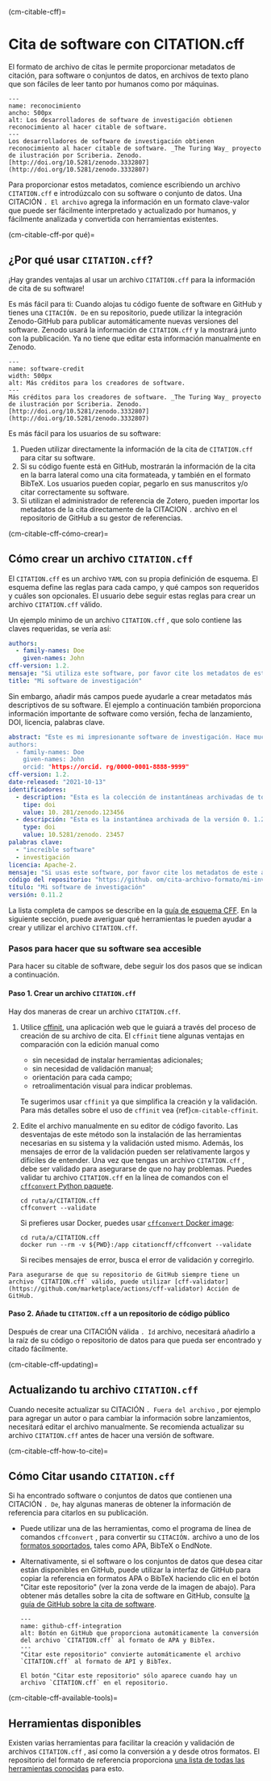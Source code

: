 (cm-citable-cff)=
# Cita de software con CITATION.cff

El formato de archivo de citas [](https://citation-file-format.github.io) le permite proporcionar metadatos de citación, para software o conjuntos de datos, en archivos de texto plano que son fáciles de leer tanto por humanos como por máquinas.

```{figure} ../../figures/recognition.jpg
---
name: reconocimiento
ancho: 500px
alt: Los desarrolladores de software de investigación obtienen reconocimiento al hacer citable de software.
---
Los desarrolladores de software de investigación obtienen reconocimiento al hacer citable de software. _The Turing Way_ proyecto de ilustración por Scriberia. Zenodo. [http://doi.org/10.5281/zenodo.3332807](http://doi.org/10.5281/zenodo.3332807)
```

Para proporcionar estos metadatos, comience escribiendo un archivo `CITATION.cff` e introdúzcalo con su software o conjunto de datos. Una CITACIÓN `. El archivo` agrega la información en un formato clave-valor que puede ser fácilmente interpretado y actualizado por humanos, y fácilmente analizada y convertida con herramientas existentes.

(cm-citable-cff-por qué)=
## ¿Por qué usar `CITATION.cff`?

¡Hay grandes ventajas al usar un archivo `CITATION.cff` para la información de cita de su software!

Es más fácil para ti: Cuando alojas tu código fuente de software en GitHub y tienes una `CITACIÓN. De` en su repositorio, puede utilizar la integración Zenodo-GitHub para publicar automáticamente nuevas versiones del software. Zenodo usará la información de `CITATION.cff` y la mostrará junto con la publicación. Ya no tiene que editar esta información manualmente en Zenodo.

```{figure} ../../figures/software-credit.jpg
---
name: software-credit
width: 500px
alt: Más créditos para los creadores de software.
---
Más créditos para los creadores de software. _The Turing Way_ proyecto de ilustración por Scriberia. Zenodo. [http://doi.org/10.5281/zenodo.3332807](http://doi.org/10.5281/zenodo.3332807)
```

Es más fácil para los usuarios de su software:
1. Pueden utilizar directamente la información de la cita de `CITATION.cff` para citar su software.
2. Si su código fuente está en GitHub, mostrarán la información de la cita en la barra lateral como una cita formateada, y también en el formato BibTeX. Los usuarios pueden copiar, pegarlo en sus manuscritos y/o citar correctamente su software.
3. Si utilizan el administrador de referencia de Zotero, pueden importar los metadatos de la cita directamente de la CITACION `.` archivo en el repositorio de GitHub a su gestor de referencias.

(cm-citable-cff-cómo-crear)=
## Cómo crear un archivo `CITATION.cff`

El `CITATION.cff` es un archivo `YAML` con su propia definición de esquema. El esquema define las reglas para cada campo, y qué campos son requeridos y cuáles son opcionales. El usuario debe seguir estas reglas para crear un archivo `CITATION.cff` válido.

Un ejemplo mínimo de un archivo `CITATION.cff` , que solo contiene las claves requeridas, se vería así:

```yaml
authors:
  - family-names: Doe
    given-names: John
cff-version: 1.2.
mensaje: "Si utiliza este software, por favor cite los metadatos de este archivo."
title: "Mi software de investigación"
```

Sin embargo, añadir más campos puede ayudarle a crear metadatos más descriptivos de su software. El ejemplo a continuación también proporciona información importante de software como versión, fecha de lanzamiento, DOI, licencia, palabras clave.

```yaml
abstract: "Este es mi impresionante software de investigación. Hace muchas cosas.
authors:
  - family-names: Doe
    given-names: John
    orcid: "https://orcid. rg/0000-0001-8888-9999"
cff-version: 1.2.
date-released: "2021-10-13"
identificadores:
  - description: "Esta es la colección de instantáneas archivadas de todas las versiones de My Research Software"
    tipe: doi
    value: 10. 281/zenodo.123456
  - descripción: "Esta es la instantánea archivada de la versión 0. 1.2 of My Research Software"
    type: doi
    value: 10.5281/zenodo. 23457
palabras clave:
  - "increíble software"
  - investigación
licencia: Apache-2.
mensaje: "Si usas este software, por favor cite los metadatos de este archivo."
código del repositorio: "https://github. om/cita-archivo-formato/mi-investigación-software"
título: "Mi software de investigación"
versión: 0.11.2
```

La lista completa de campos se describe en la [guía de esquema CFF](https://github.com/citation-file-format/citation-file-format/blob/main/schema-guide.md). En la siguiente sección, puede averiguar qué herramientas le pueden ayudar a crear y utilizar el archivo `CITATION.cff`.

### Pasos para hacer que su software sea accesible

Para hacer su citable de software, debe seguir los dos pasos que se indican a continuación.

#### Paso 1. Crear un archivo `CITATION.cff`

Hay dos maneras de crear un archivo `CITATION.cff`.

1. Utilice [cffinit](https://citation-file-format.github.io/cff-initializer-javascript/), una aplicación web que le guiará a través del proceso de creación de su archivo de cita. El `cffinit` tiene algunas ventajas en comparación con la edición manual como

    - sin necesidad de instalar herramientas adicionales;
    - sin necesidad de validación manual;
    - orientación para cada campo;
    - retroalimentación visual para indicar problemas.

    Te sugerimos usar `cffinit` ya que simplifica la creación y la validación. Para más detalles sobre el uso de `cffinit` vea {ref}`cm-citable-cffinit`.

2. Edite el archivo manualmente en su editor de código favorito. Las desventajas de este método son la instalación de las herramientas necesarias en su sistema y la validación usted mismo. Además, los mensajes de error de la validación pueden ser relativamente largos y difíciles de entender. Una vez que tengas un archivo `CITATION.cff` , debe ser validado para asegurarse de que no hay problemas. Puedes validar tu archivo `CITATION.cff` en la línea de comandos con el [`cffconvert` Python paquete](https://pypi.org/project/cffconvert/).

    ```shell
    cd ruta/a/CITATION.cff
    cffconvert --validate
    ```

    Si prefieres usar Docker, puedes usar [`cffconvert` Docker image](https://hub.docker.com/r/citationcff/cffconvert):

    ```shell
    cd ruta/a/CITATION.cff
    docker run --rm -v ${PWD}:/app citationcff/cffconvert --validate
    ```

    Si recibes mensajes de error, busca el error de validación y corregirlo.

```{note}
Para asegurarse de que su repositorio de GitHub siempre tiene un archivo `CITATION.cff` válido, puede utilizar [cff-validator](https://github.com/marketplace/actions/cff-validator) Acción de GitHub.
```

#### Paso 2. Añade tu `CITATION.cff` a un repositorio de código público

Después de crear una CITACIÓN válida `. Id` archivo, necesitará añadirlo a la raíz de su código o repositorio de datos para que pueda ser encontrado y citado fácilmente.

(cm-citable-cff-updating)=
## Actualizando tu archivo `CITATION.cff`

Cuando necesite actualizar su CITACIÓN `. Fuera del archivo` , por ejemplo para agregar un autor o para cambiar la información sobre lanzamientos, necesitará editar el archivo manualmente. Se recomienda actualizar su archivo `CITATION.cff` antes de hacer una versión de software.

(cm-citable-cff-how-to-cite)=
## Cómo Citar usando `CITATION.cff`

Si ha encontrado software o conjuntos de datos que contienen una CITACIÓN `. De`, hay algunas maneras de obtener la información de referencia para citarlos en su publicación.

- Puede utilizar una de las herramientas, como el programa de línea de comandos `cffconvert` , para convertir su `CITACIÓN.` archivo a uno de los [formatos soportados](https://github.com/citation-file-format/cff-converter-python#supported-output-formats), tales como APA, BibTeX o EndNote.

- Alternativamente, si el software o los conjuntos de datos que desea citar están disponibles en GitHub, puede utilizar la interfaz de GitHub para copiar la referencia en formatos APA o BibTeX haciendo clic en el botón "Citar este repositorio" (ver la zona verde de la imagen de abajo). Para obtener más detalles sobre la cita de software en GitHub, consulte [la guía de GitHub sobre la cita de software](https://docs.github.com/en/repositories/managing-your-repositorys-settings-and-features/customizing-your-repository/about-citation-files).

  ```{figure} ../../figures/github-cff-integration.jpg
  ---
  name: github-cff-integration
  alt: Botón en GitHub que proporciona automáticamente la conversión del archivo `CITATION.cff` al formato de APA y BibTex.
  ---
  "Citar este repositorio" convierte automáticamente el archivo `CITATION.cff` al formato de API y BibTex.
  ```

  ```{note}
  El botón "Citar este repositorio" sólo aparece cuando hay un archivo `CITATION.cff` en el repositorio.
  ```

(cm-citable-cff-available-tools)=
## Herramientas disponibles

Existen varias herramientas para facilitar la creación y validación de archivos `CITATION.cff` , así como la conversión a y desde otros formatos. El repositorio del formato de referencia proporciona [una lista de todas las herramientas conocidas](https://github.com/citation-file-format/citation-file-format#tools-to-work-with-citationcff-files-wrench) para esto.
